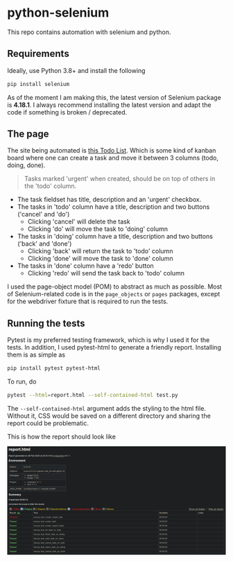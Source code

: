# python-selenium
This repo contains automation with selenium and python.

## Requirements
Ideally, use Python 3.8+ and install the following
``` bash
pip install selenium
```
As of the moment I am making this, the latest version of Selenium package is **4.18.1**. I always recommend installing the latest version and adapt the code if something is broken / deprecated.

## The page
The site being automated is [this Todo List](https://selenium.dunossauro.live/todo_list.html). Which is some kind of kanban board where one can create a task and move it between 3 columns (todo, doing, done).

> Tasks marked 'urgent' when created,  should be on top of others in the 'todo' column.

- The task fieldset has title, description and an 'urgent' checkbox.
- The tasks in 'todo' column have a title, description and two buttons ('cancel' and 'do')
  - Clicking 'cancel' will delete the task
  - Clicking  'do' will move the task to 'doing' column
- The tasks in 'doing' column have a title, description and two buttons ('back' and 'done')
  - Clicking 'back' will return the task to 'todo' column
  - Clicking  'done' will move the task to 'done' column
- The tasks in 'done' column have a 'redo' button
  - Clicking 'redo' will send the task back to 'todo' column

I used the page-object model (POM) to abstract as much as possible. Most of Selenium-related code is in the ```page_objects``` or ```pages``` packages, except for the webdriver fixture that is required to run the tests.

## Running the tests
Pytest is my preferred testing framework, which is why I used it for the tests. In addition, I used pytest-html to generate a friendly report. Installing them is as simple as
```bash
pip install pytest pytest-html
```

To run, do
```bash
pytest --html=report.html --self-contained-html test.py
```

The  ```--self-contained-html``` argument adds the styling to the html file. Without it, CSS would be saved on a different directory and sharing the report could be problematic.

This is how the report should look like

![html report](./report.png)

